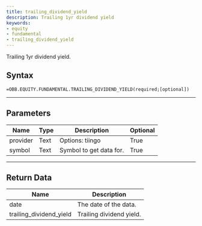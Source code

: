 ```yaml
---
title: trailing_dividend_yield
description: Trailing 1yr dividend yield
keywords: 
- equity
- fundamental
- trailing_dividend_yield
---
```


<!-- markdownlint-disable MD041 -->

Trailing 1yr dividend yield.

## Syntax

```excel wordwrap
=OBB.EQUITY.FUNDAMENTAL.TRAILING_DIVIDEND_YIELD(required;[optional])
```

---

## Parameters

| Name | Type | Description | Optional |
| ---- | ---- | ----------- | -------- |
| provider | Text | Options: tiingo | True |
| symbol | Text | Symbol to get data for. | True |

---

## Return Data

| Name | Description |
| ---- | ----------- |
| date | The date of the data.  |
| trailing_dividend_yield | Trailing dividend yield.  |
